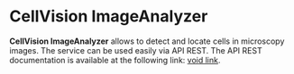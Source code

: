 # CellVision ImageAnalyzer
**CellVision ImageAnalyzer** allows to detect and locate cells in microscopy images.
The service can be used easily via API REST.
The API REST documentation is available at the following link: [void link](http://www.google.es).
